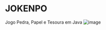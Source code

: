 # JOKENPO
Jogo Pedra, Papel e Tesoura em Java
![image](https://github.com/RICKBISPO/JOKENPO/assets/85528622/c525d588-4ef9-4b07-b294-48fbb9eddaf6)
